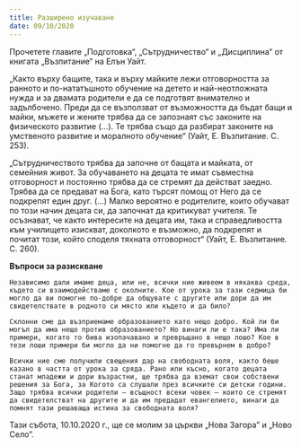 ```yaml
---
title: Разширено изучаване
date: 09/10/2020
---
```


Прочетете главите „Подготовка“, „Сътрудничество“ и „Дисциплина“ от книгата „Възпитание“ на Елън Уайт.

„Както върху бащите, така и върху майките лежи отговорността за ранното и по-нататъшното обучение на детето и най-неотложната нужда и за двамата родители е да се подготвят внимателно и задълбочено. Преди да се възползват от възможността да бъдат бащи и майки, мъжете и жените трябва да се запознаят със законите на физическото развитие (…). Те трябва също да разбират законите на умственото развитие и моралното обучение“ (Уайт, Е. Възпитание. С. 253).

„Сътрудничеството трябва да започне от бащата и майката, от семейния живот. За обучаването на децата те имат съвместна отговорност и постоянно трябва да се стремят да действат заедно. Трябва да се предават на Бога, като търсят помощ от Него да се подкрепят един друг. (…) Малко вероятно е родителите, които обучават по този начин децата си, да започнат да критикуват учителя. Те осъзнават, че както интересите на децата им, така и справедливостта към училището изискват, доколкото е възможно, да подкрепят и почитат този, който споделя тяхната отговорност“ (Уайт, Е. Възпитание. С. 260).

**Въпроси за разискване**

`Независимо дали имаме деца, или не, всички ние живеем в някаква среда, където си взаимодействаме с околните. Кое от урока за тази седмица би могло да ви помогне по-добре да общувате с другите или дори да им свидетелствате в родното си място или където и да било?`

`Склонни сме да възприемаме образованието като нещо добро. Кой ли би могъл да има нещо против образованието? Но винаги ли е така? Има ли примери, когато то бива изопачавано и превръщано в нещо лошо? Кое в тези лоши примери би могло да ни помогне да го превърнем в добро?`

`Всички ние сме получили свещения дар на свободната воля, както беше казано в частта от урока за сряда. Рано или късно, когато децата станат младежи и дори възрастни, ще трябва да вземат свои собствени решения за Бога, за Когото са слушали през всичките си детски години. Защо трябва всички родители – всъщност всеки човек – които се стремят да свидетелстват на другите и да им предадат евангелието, винаги да помнят тази решаваща истина за свободната воля?`

Тази събота, 10.10.2020 г., ще се молим за църкви „Нова Загора” и „Ново Село”.